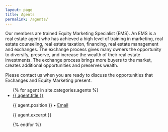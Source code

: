 ```yaml
---
layout: page
title: Agents
permalink: /agents/
---
```


Our members are trained Equity Marketing Specialist (EMS). An EMS is a real estate agent who has achieved a high level of training in marketing, real estate counseling, real estate taxation, financing, real estate management and exchanges. The exchange process gives many owners the opportunity to diversify, preserve, and increase the wealth of their real estate investments. The exchange process brings more buyers to the market, creates additional opportunities and preserves wealth.

Please contact us when you are ready to discuss the opportunities that Exchanges and Equity Marketing present.

<ul class="agent-list">
{% for agent in site.categories.agents %}
	<li class="agent">
		<div class="agent-col-1 agent-image"></div>
		<div class="agent-col-2 agent-info">
			<a class="agent-name" href="{{ agent.url }}">{{ agent.title }}</a>
			<p class="agent-meta">{{ agent.position }} • <a href="mailto:{{ agent.email }}">Email</a></p>
			<p>{{ agent.excerpt }}</p>
		</div>
	</li>
{% endfor %}
</ul>